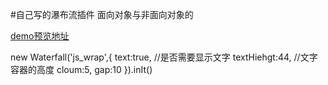 #自己写的瀑布流插件   面向对象与非面向对象的


[demo预览地址](https://doujiangtao.github.io/Waterfallsflow/index.html)




  new Waterfall('js_wrap',{
        text:true, //是否需要显示文字
        textHiehgt:44, //文字容器的高度
        cloum:5,
        gap:10
    }).inIt()